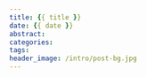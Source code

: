 ```yaml
---
title: {{ title }}
date: {{ date }}
abstract:
categories:
tags:
header_image: /intro/post-bg.jpg
---
```

